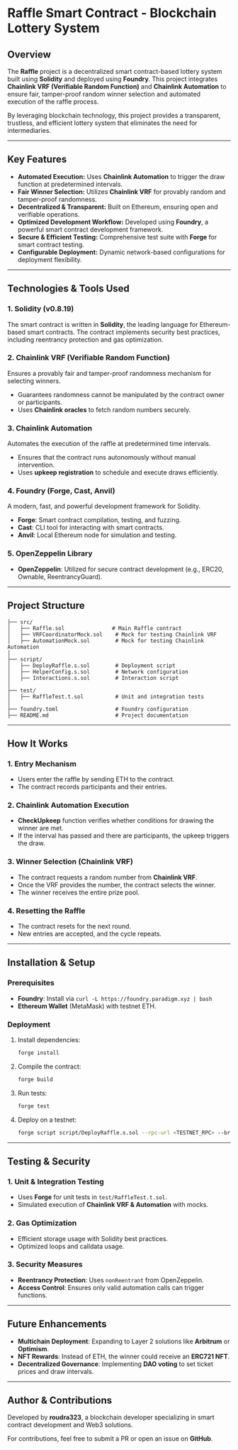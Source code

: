 # **Raffle Smart Contract - Blockchain Lottery System**

## **Overview**
The **Raffle** project is a decentralized smart contract-based lottery system built using **Solidity** and deployed using **Foundry**. This project integrates **Chainlink VRF (Verifiable Random Function)** and **Chainlink Automation** to ensure fair, tamper-proof random winner selection and automated execution of the raffle process.

By leveraging blockchain technology, this project provides a transparent, trustless, and efficient lottery system that eliminates the need for intermediaries.

---

## **Key Features**
- **Automated Execution:** Uses **Chainlink Automation** to trigger the draw function at predetermined intervals.
- **Fair Winner Selection:** Utilizes **Chainlink VRF** for provably random and tamper-proof randomness.
- **Decentralized & Transparent:** Built on Ethereum, ensuring open and verifiable operations.
- **Optimized Development Workflow:** Developed using **Foundry**, a powerful smart contract development framework.
- **Secure & Efficient Testing:** Comprehensive test suite with **Forge** for smart contract testing.
- **Configurable Deployment:** Dynamic network-based configurations for deployment flexibility.

---

## **Technologies & Tools Used**
### **1. Solidity (v0.8.19)**
The smart contract is written in **Solidity**, the leading language for Ethereum-based smart contracts. The contract implements security best practices, including reentrancy protection and gas optimization.

### **2. Chainlink VRF (Verifiable Random Function)**
Ensures a provably fair and tamper-proof randomness mechanism for selecting winners.

- Guarantees randomness cannot be manipulated by the contract owner or participants.
- Uses **Chainlink oracles** to fetch random numbers securely.

### **3. Chainlink Automation**
Automates the execution of the raffle at predetermined time intervals.

- Ensures that the contract runs autonomously without manual intervention.
- Uses **upkeep registration** to schedule and execute draws efficiently.

### **4. Foundry (Forge, Cast, Anvil)**
A modern, fast, and powerful development framework for Solidity.

- **Forge**: Smart contract compilation, testing, and fuzzing.
- **Cast**: CLI tool for interacting with smart contracts.
- **Anvil**: Local Ethereum node for simulation and testing.

### **5. OpenZeppelin Library**
- **OpenZeppelin**: Utilized for secure contract development (e.g., ERC20, Ownable, ReentrancyGuard).

---

## **Project Structure**
```
├── src/
│   ├── Raffle.sol               # Main Raffle contract
│   ├── VRFCoordinatorMock.sol    # Mock for testing Chainlink VRF
│   ├── AutomationMock.sol        # Mock for testing Chainlink Automation
│
├── script/
│   ├── DeployRaffle.s.sol        # Deployment script
│   ├── HelperConfig.s.sol        # Network configuration
│   ├── Interactions.s.sol        # Interaction script
│
├── test/
│   ├── RaffleTest.t.sol          # Unit and integration tests
│
├── foundry.toml                  # Foundry configuration
├── README.md                     # Project documentation
```

---

## **How It Works**
### **1. Entry Mechanism**
- Users enter the raffle by sending ETH to the contract.
- The contract records participants and their entries.

### **2. Chainlink Automation Execution**
- **CheckUpkeep** function verifies whether conditions for drawing the winner are met.
- If the interval has passed and there are participants, the upkeep triggers the draw.

### **3. Winner Selection (Chainlink VRF)**
- The contract requests a random number from **Chainlink VRF**.
- Once the VRF provides the number, the contract selects the winner.
- The winner receives the entire prize pool.

### **4. Resetting the Raffle**
- The contract resets for the next round.
- New entries are accepted, and the cycle repeats.

---

## **Installation & Setup**
### **Prerequisites**
- **Foundry**: Install via `curl -L https://foundry.paradigm.xyz | bash`
- **Ethereum Wallet** (MetaMask) with testnet ETH.

### **Deployment**
1. Install dependencies:
   ```sh
   forge install
   ```
2. Compile the contract:
   ```sh
   forge build
   ```
3. Run tests:
   ```sh
   forge test
   ```
4. Deploy on a testnet:
   ```sh
   forge script script/DeployRaffle.s.sol --rpc-url <TESTNET_RPC> --broadcast
   ```

---

## **Testing & Security**
### **1. Unit & Integration Testing**
- Uses **Forge** for unit tests in `test/RaffleTest.t.sol`.
- Simulated execution of **Chainlink VRF & Automation** with mocks.

### **2. Gas Optimization**
- Efficient storage usage with Solidity best practices.
- Optimized loops and calldata usage.

### **3. Security Measures**
- **Reentrancy Protection**: Uses `nonReentrant` from OpenZeppelin.
- **Access Control**: Ensures only valid automation calls can trigger functions.

---

## **Future Enhancements**
- **Multichain Deployment**: Expanding to Layer 2 solutions like **Arbitrum** or **Optimism**.
- **NFT Rewards**: Instead of ETH, the winner could receive an **ERC721 NFT**.
- **Decentralized Governance**: Implementing **DAO voting** to set ticket prices and draw intervals.

---

## **Author & Contributions**
Developed by **roudra323**, a blockchain developer specializing in smart contract development and Web3 solutions.

For contributions, feel free to submit a PR or open an issue on **GitHub**.
